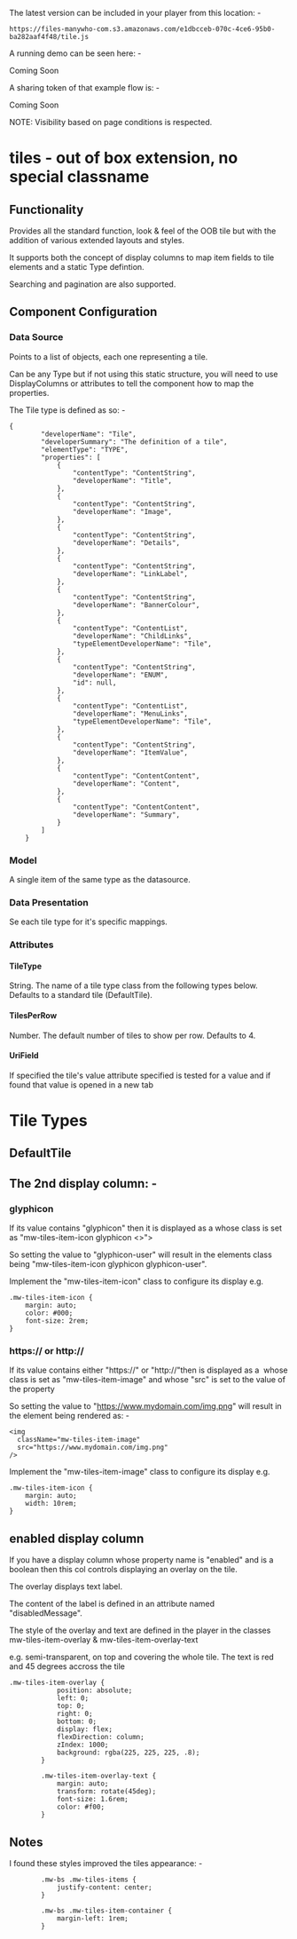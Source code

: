 
The latest version can be included in your player from this location: -

```
https://files-manywho-com.s3.amazonaws.com/e1dbcceb-070c-4ce6-95b0-ba282aaf4f48/tile.js
```

A running demo can be seen here: -

Coming Soon


A sharing token of that example flow is: -

Coming Soon


NOTE: Visibility based on page conditions is respected.



# tiles - out of box extension, no special classname


## Functionality

Provides all the standard function, look & feel of the OOB tile but with the addition of various extended layouts and styles.

It supports both the concept of display columns to map item fields to tile elements and a static Type defintion.

Searching and pagination are also supported.


## Component Configuration

### Data Source
Points to a list of objects, each one representing a tile.

Can be any Type but if not using this static structure, you will need to use DisplayColumns or attributes to tell the component how to map the properties.

The Tile type is defined as so: -
````
{
        "developerName": "Tile",
        "developerSummary": "The definition of a tile",
        "elementType": "TYPE",
        "properties": [
            {
                "contentType": "ContentString",
                "developerName": "Title",
            },
            {
                "contentType": "ContentString",
                "developerName": "Image",
            },
            {
                "contentType": "ContentString",
                "developerName": "Details",
            },
            {
                "contentType": "ContentString",
                "developerName": "LinkLabel",
            },
            {
                "contentType": "ContentString",
                "developerName": "BannerColour",
            },
            {
                "contentType": "ContentList",
                "developerName": "ChildLinks",
                "typeElementDeveloperName": "Tile",
            },
            {
                "contentType": "ContentString",
                "developerName": "ENUM",
                "id": null,
            },
            {
                "contentType": "ContentList",
                "developerName": "MenuLinks",
                "typeElementDeveloperName": "Tile",
            },
            {
                "contentType": "ContentString",
                "developerName": "ItemValue",
            },
            {
                "contentType": "ContentContent",
                "developerName": "Content",
            },
            {
                "contentType": "ContentContent",
                "developerName": "Summary",
            }
        ]
    }
````

### Model

A single item of the same type as the datasource.

### Data Presentation

Se each tile type for it's specific mappings.

### Attributes

#### TileType
String.
The name of a tile type class from the following types below.
Defaults to a standard tile (DefaultTile).

#### TilesPerRow
Number.
The default number of tiles to show per row.
Defaults to 4.

#### UriField
If specified the tile's value attribute specified is tested for a value and if found that value is opened in a new tab

# Tile Types

## DefaultTile





## The 2nd display column: -

### glyphicon

If its value contains "glyphicon" then it is displayed as a <span> whose class is set as "mw-tiles-item-icon glyphicon <<the value from the property>>">

So setting the value to "glyphicon-user" will result in the elements class being "mw-tiles-item-icon glyphicon glyphicon-user".

Implement the "mw-tiles-item-icon" class to configure its display e.g.

````
.mw-tiles-item-icon {
    margin: auto;
    color: #000;
    font-size: 2rem;
}
````

### https:// or http://

If its value contains either "https://" or "http://"then  is displayed as a <img> whose class is set as "mw-tiles-item-image" and whose "src" is set to the value of the property

So setting the value to "https://www.mydomain.com/img.png" will result in the element being rendered as: -

````
<img 
  className="mw-tiles-item-image"
  src="https://www.mydomain.com/img.png"
/>
````
Implement the "mw-tiles-item-image" class to configure its display e.g.

````
.mw-tiles-item-icon {
    margin: auto;
    width: 10rem;
}
````

## enabled display column

If you have a display column whose property name is "enabled" and is a boolean 
then this col controls displaying an overlay on the tile.

The overlay displays text label.

The content of the label is defined in an attribute named "disabledMessage".

The style of the overlay and text are defined in the player in the classes mw-tiles-item-overlay & mw-tiles-item-overlay-text

e.g.  semi-transparent, on top and covering the whole tile.  The text is red and 45 degrees accross the tile

````
.mw-tiles-item-overlay {
            position: absolute;
            left: 0;
            top: 0;
            right: 0;
            bottom: 0;
            display: flex;
            flexDirection: column;
            zIndex: 1000;
            background: rgba(225, 225, 225, .8);
        }
        
        .mw-tiles-item-overlay-text {
            margin: auto;
            transform: rotate(45deg);
            font-size: 1.6rem;
            color: #f00;
        }
````

## Notes

I found these styles improved the tiles appearance: -

````
        .mw-bs .mw-tiles-items {
            justify-content: center;
        }
        
        .mw-bs .mw-tiles-item-container {
            margin-left: 1rem;
        }
````



